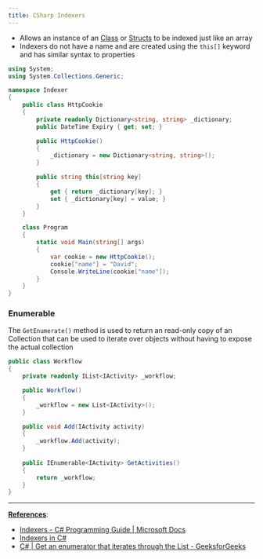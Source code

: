 ```yaml
---
title: CSharp Indexers
---
```


* Allows an instance of an [Class](CSharp%20Classes.md) or [Structs](Structs.md) to be indexed just like an array
* Indexers do not have a name and are created using the `this[]` keyword and has similar syntax to properties

````csharp
using System;
using System.Collections.Generic;

namespace Indexer
{
    public class HttpCookie
    {
        private readonly Dictionary<string, string> _dictionary;
        public DateTime Expiry { get; set; }

        public HttpCookie()
        {
            _dictionary = new Dictionary<string, string>();
        }

        public string this[string key]
        {
            get { return _dictionary[key]; }
            set { _dictionary[key] = value; }
        }
    }

    class Program
    {
        static void Main(string[] args)
        {
            var cookie = new HttpCookie();
            cookie["name"] = "David";
            Console.WriteLine(cookie["name"]);
        }
    }
}
````

### Enumerable

The `GetEnumerate()` method is used to return an read-only copy of an Collection that can be used to iterate over objects without having to expose the actual collection

````csharp
public class Workflow
{
    private readonly IList<IActivity> _workflow;

    public Workflow()
    {
        _workflow = new List<IActivity>();
    }

    public void Add(IActivity activity)
    {
        _workflow.Add(activity);
    }
		
    public IEnumerable<IActivity> GetActivities()
    {
        return _workflow;
    }
}
````

---

**<u>References</u>**:

* [Indexers - C# Programming Guide | Microsoft Docs](https://docs.microsoft.com/en-us/dotnet/csharp/programming-guide/indexers/)
* [Indexers in C#](https://www.c-sharpcorner.com/uploadfile/puranindia/indexers-in-C-Sharp/)
* [C# | Get an enumerator that iterates through the List - GeeksforGeeks](https://www.geeksforgeeks.org/c-sharp-get-an-enumerator-that-iterates-through-the-list/)